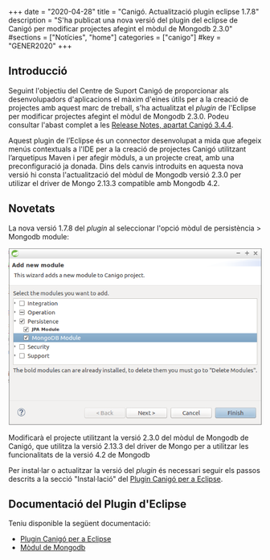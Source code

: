 +++
date        = "2020-04-28"
title       = "Canigó. Actualització plugin eclipse 1.7.8"
description = "S'ha publicat una nova versió del plugin del eclipse de Canigó per modificar projectes afegint el mòdul de Mongodb 2.3.0"
#sections    = ["Notícies", "home"]
categories  = ["canigo"]
#key         = "GENER2020"
+++

## Introducció

Seguint l'objectiu del Centre de Suport Canigó de proporcionar als desenvolupadors d'aplicacions el màxim d'eines útils per a la creació de projectes amb aquest marc de treball, s'ha actualitzat el _plugin_ de l'Eclipse per modificar projectes afegint el mòdul de Mongodb 2.3.0. Podeu consultar l'abast complet a les [Release Notes, apartat Canigó 3.4.4](/canigo-download-related/release-notes-canigo-34). 

Aquest plugin de l’Eclipse és un connector desenvolupat a mida que afegeix menús contextuals a l'IDE per a la creació de projectes Canigó utilitzant l’arquetipus Maven i per afegir mòduls, a un projecte creat, amb una preconfiguració ja donada. Dins dels canvis introduits en aquesta nova versió hi consta l'actualització del mòdul de Mongodb versió 2.3.0 per utilizar el driver de Mongo 2.13.3 compatible amb Mongodb 4.2.

## Novetats

La nova versió 1.7.8 del _plugin_ al seleccionar l'opció mòdul de persistència > Mongodb module:

![](/images/news/Plugin_1.7.8_add_mongodb_module.png)

Modificarà el projecte utilitzant la versió 2.3.0 del mòdul de Mongodb de Canigó, que utilitza la versió 2.13.3 del driver de Mongo per a utilitzar les funcionalitats de la versió 4.2 de Mongodb

Per instal·lar o actualitzar la versió del _plugin_ és necessari seguir els passos descrits a la secció "Instal·lació" del [Plugin Canigó per a Eclipse](/canigo-download-related/plugin-canigo/#instal-lació).

## Documentació del Plugin d'Eclipse

Teniu disponible la següent documentació:

* [Plugin Canigó per a Eclipse](/canigo-download-related/plugin-canigo/)
* [Mòdul de Mongodb](/canigo-documentacio-versions-3x-core/modul-mongodb/)
